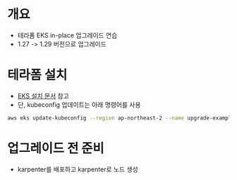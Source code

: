 # 개요
* 테라폼 EKS in-place 업그레이드 연습
* 1.27 -> 1.29 버전으로 업그레이드

# 테라폼 설치
* [EKS 설치 문서](../eks/) 참고
* 단, kubeconfig 업데이트는 아래 명령어를 사용

```sh
aws eks update-kubeconfig --region ap-northeast-2 --name upgrade-example
```

# 업그레이드 전 준비
* karpenter를 배포하고 karpenter로 노드 생성

